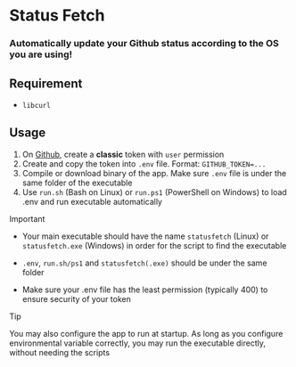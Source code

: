 # Status Fetch
### Automatically update your Github status according to the OS you are using!

## Requirement
- `libcurl`

## Usage
1. On [Github](https://github.com/settings/tokens), create a **classic** token with `user` permission
2. Create and copy the token into `.env` file. Format: `GITHUB_TOKEN=...`
3. Compile or download binary of the app. Make sure `.env` file is under the same folder of the executable
4. Use `run.sh` (Bash on Linux) or `run.ps1` (PowerShell on Windows) to load .env and run executable automatically

> [!IMPORTANT]  
> - Your main executable should have the name `statusfetch` (Linux) or `statusfetch.exe` (Windows) in order for the script to find the executable
> 
> - `.env`, `run.sh/ps1` and `statusfetch(.exe)` should be under the same folder
> 
> - Make sure your .env file has the least permission (typically 400) to ensure security of your token

> [!TIP]
> You may also configure the app to run at startup. As long as you configure environmental variable correctly, you may run the executable directly, without needing the scripts

